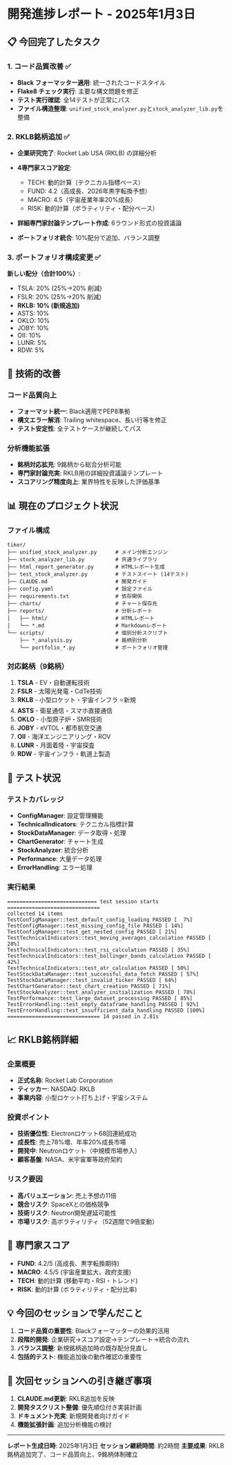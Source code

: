 # 開発進捗レポート - 2025年1月3日

## 📋 今回完了したタスク

### 1. コード品質改善 ✅
- **Black フォーマッター適用**: 統一されたコードスタイル
- **Flake8 チェック実行**: 主要な構文問題を修正
- **テスト実行確認**: 全14テストが正常にパス
- **ファイル構造整理**: `unified_stock_analyzer.py`と`stock_analyzer_lib.py`を整備

### 2. RKLB銘柄追加 ✅
- **企業研究完了**: Rocket Lab USA (RKLB) の詳細分析
- **4専門家スコア設定**:
  - TECH: 動的計算（テクニカル指標ベース）
  - FUND: 4.2（高成長、2026年黒字転換予想）
  - MACRO: 4.5（宇宙産業年率20%成長）
  - RISK: 動的計算（ボラティリティ・配分ベース）

- **詳細専門家討論テンプレート作成**: 6ラウンド形式の投資議論
- **ポートフォリオ統合**: 10%配分で追加、バランス調整

### 3. ポートフォリオ構成変更 ✅
**新しい配分（合計100%）**:
- TSLA: 20% (25%→20% 削減)
- FSLR: 20% (25%→20% 削減)
- **RKLB: 10% (新規追加)**
- ASTS: 10%
- OKLO: 10%
- JOBY: 10%
- OII: 10%
- LUNR: 5%
- RDW: 5%

## 🔧 技術的改善

### コード品質向上
- **フォーマット統一**: Black適用でPEP8準拠
- **構文エラー解消**: Trailing whitespace、長い行等を修正
- **テスト安定性**: 全テストケースが継続してパス

### 分析機能拡張
- **銘柄対応拡充**: 9銘柄から総合分析可能
- **専門家討論充実**: RKLB用の詳細投資議論テンプレート
- **スコアリング精度向上**: 業界特性を反映した評価基準

## 📊 現在のプロジェクト状況

### ファイル構成
```
tiker/
├── unified_stock_analyzer.py      # メイン分析エンジン
├── stock_analyzer_lib.py          # 共通ライブラリ
├── html_report_generator.py       # HTMLレポート生成
├── test_stock_analyzer.py         # テストスイート (14テスト)
├── CLAUDE.md                      # 開発ガイド
├── config.yaml                    # 設定ファイル
├── requirements.txt               # 依存関係
├── charts/                        # チャート保存先
├── reports/                       # 分析レポート
│   ├── html/                      # HTMLレポート
│   └── *.md                       # Markdownレポート
└── scripts/                       # 個別分析スクリプト
    ├── *_analysis.py              # 銘柄別分析
    └── portfolio_*.py             # ポートフォリオ管理
```

### 対応銘柄（9銘柄）
1. **TSLA** - EV・自動運転技術
2. **FSLR** - 太陽光発電・CdTe技術
3. **RKLB** - 小型ロケット・宇宙インフラ ⭐新規
4. **ASTS** - 衛星通信・スマホ直接通信
5. **OKLO** - 小型原子炉・SMR技術
6. **JOBY** - eVTOL・都市航空交通
7. **OII** - 海洋エンジニアリング・ROV
8. **LUNR** - 月面着陸・宇宙探査
9. **RDW** - 宇宙インフラ・軌道上製造

## 🧪 テスト状況

### テストカバレッジ
- **ConfigManager**: 設定管理機能
- **TechnicalIndicators**: テクニカル指標計算
- **StockDataManager**: データ取得・処理
- **ChartGenerator**: チャート生成
- **StockAnalyzer**: 統合分析
- **Performance**: 大量データ処理
- **ErrorHandling**: エラー処理

### 実行結果
```
============================= test session starts ==============================
collected 14 items
TestConfigManager::test_default_config_loading PASSED [  7%]
TestConfigManager::test_missing_config_file PASSED [ 14%]
TestConfigManager::test_get_nested_config PASSED [ 21%]
TestTechnicalIndicators::test_moving_averages_calculation PASSED [ 28%]
TestTechnicalIndicators::test_rsi_calculation PASSED [ 35%]
TestTechnicalIndicators::test_bollinger_bands_calculation PASSED [ 42%]
TestTechnicalIndicators::test_atr_calculation PASSED [ 50%]
TestStockDataManager::test_successful_data_fetch PASSED [ 57%]
TestStockDataManager::test_invalid_ticker PASSED [ 64%]
TestChartGenerator::test_chart_creation PASSED [ 71%]
TestStockAnalyzer::test_analyzer_initialization PASSED [ 78%]
TestPerformance::test_large_dataset_processing PASSED [ 85%]
TestErrorHandling::test_empty_dataframe_handling PASSED [ 92%]
TestErrorHandling::test_insufficient_data_handling PASSED [100%]
============================== 14 passed in 2.81s
```

## 📈 RKLB銘柄詳細

### 企業概要
- **正式名称**: Rocket Lab Corporation
- **ティッカー**: NASDAQ: RKLB
- **事業内容**: 小型ロケット打ち上げ・宇宙システム

### 投資ポイント
- **技術優位性**: Electronロケット68回連続成功
- **成長性**: 売上78%増、年率20%成長市場
- **開発中**: Neutronロケット（中規模市場参入）
- **顧客基盤**: NASA、米宇宙軍等政府契約

### リスク要因
- **高バリュエーション**: 売上予想の11倍
- **競合リスク**: SpaceXとの価格競争
- **技術リスク**: Neutron開発遅延可能性
- **市場リスク**: 高ボラティリティ（52週間で9倍変動）

## 🎯 専門家スコア
- **FUND**: 4.2/5 (高成長、黒字転換期待)
- **MACRO**: 4.5/5 (宇宙産業拡大、政府支援)
- **TECH**: 動的計算 (移動平均・RSI・トレンド)
- **RISK**: 動的計算 (ボラティリティ・配分比率)

## 💡 今回のセッションで学んだこと

1. **コード品質の重要性**: Blackフォーマッターの効果的活用
2. **段階的開発**: 企業研究→スコア設定→テンプレート→統合の流れ
3. **バランス調整**: 新規銘柄追加時の既存配分見直し
4. **包括的テスト**: 機能追加後の動作確認の重要性

## 📝 次回セッションへの引き継ぎ事項

1. **CLAUDE.md更新**: RKLB追加を反映
2. **開発タスクリスト整備**: 優先順位付き実装計画
3. **ドキュメント充実**: 新規開発者向けガイド
4. **機能拡張計画**: 追加分析機能の検討

---

**レポート生成日時**: 2025年1月3日
**セッション継続時間**: 約2時間
**主要成果**: RKLB銘柄追加完了、コード品質向上、9銘柄体制確立